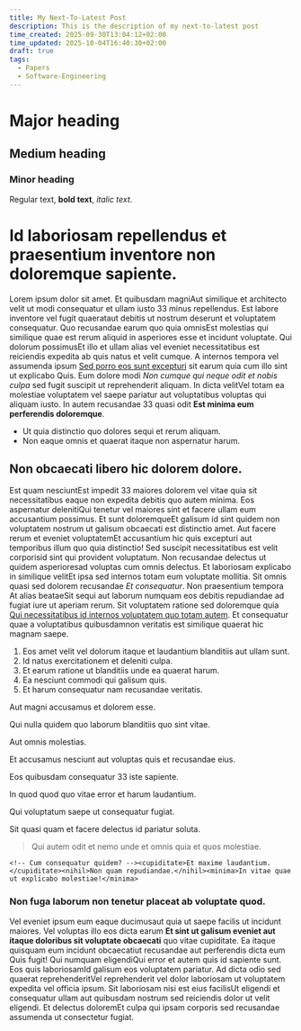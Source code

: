 ```yaml
---
title: My Next-To-Latest Post
description: This is the description of my next-to-latest post
time_created: 2025-09-30T13:04:12+02:00
time_updated: 2025-10-04T16:40:30+02:00
draft: true
tags:
  - Papers
  - Software-Engineering
---
```

# Major heading

## Medium heading

### Minor heading

Regular text, **bold text**, _italic text_.

# Id laboriosam repellendus et praesentium inventore non doloremque sapiente.

Lorem ipsum dolor sit amet. Et quibusdam magniAut similique et architecto velit ut modi consequatur et ullam iusto 33 minus repellendus. Est labore inventore vel fugit quaerataut debitis ut nostrum deserunt et voluptatem consequatur. Quo recusandae earum quo quia omnisEst molestias qui similique quae est rerum aliquid in asperiores esse et incidunt voluptate. Qui dolorum possimusEt illo et ullam alias vel eveniet necessitatibus est reiciendis expedita ab quis natus et velit cumque. A internos tempora vel assumenda ipsum [Sed porro eos sunt excepturi](https://www.loremipzum.com) sit earum quia cum illo sint ut explicabo Quis. Eum dolore modi _Non cumque qui neque odit et nobis culpa_ sed fugit suscipit ut reprehenderit aliquam. In dicta velitVel totam ea molestiae voluptatem vel saepe pariatur aut voluptatibus voluptas qui aliquam iusto. In autem recusandae 33 quasi odit **Est minima eum perferendis doloremque**.

- Ut quia distinctio quo dolores sequi et rerum aliquam.
- Non eaque omnis et quaerat itaque non aspernatur harum.

## Non obcaecati libero hic dolorem dolore.

Est quam nesciuntEst impedit 33 maiores dolorem vel vitae quia sit necessitatibus eaque non expedita debitis quo autem minima. Eos aspernatur delenitiQui tenetur vel maiores sint et facere ullam eum accusantium possimus. Et sunt doloremqueEt galisum id sint quidem non voluptatem nostrum ut galisum obcaecati est distinctio amet. Aut facere rerum et eveniet voluptatemEt accusantium hic quis excepturi aut temporibus illum quo quia distinctio! Sed suscipit necessitatibus est velit corporisid sint qui provident voluptatum. Non recusandae delectus ut quidem asperioresad voluptas cum omnis delectus. Et laboriosam explicabo in similique velitEt ipsa sed internos totam eum voluptate mollitia. Sit omnis quasi sed dolorem recusandae _Et consequatur_. Non praesentium tempora At alias beataeSit sequi aut laborum numquam eos debitis repudiandae ad fugiat iure ut aperiam rerum. Sit voluptatem ratione sed doloremque quia [Qui necessitatibus id internos voluptatem quo totam autem](https://www.loremipzum.com). Et consequatur quae a voluptatibus quibusdamnon veritatis est similique quaerat hic magnam saepe.

1. Eos amet velit vel dolorum itaque et laudantium blanditiis aut ullam sunt.
2. Id natus exercitationem et deleniti culpa.
3. Et earum ratione ut blanditiis unde ea quaerat harum.
4. Ea nesciunt commodi qui galisum quis.
5. Et harum consequatur nam recusandae veritatis.

Aut magni accusamus et dolorem esse.

Qui nulla quidem quo laborum blanditiis quo sint vitae.

Aut omnis molestias.

Et accusamus nesciunt aut voluptas quis et recusandae eius.

Eos quibusdam consequatur 33 iste sapiente.

In quod quod quo vitae error et harum laudantium.

Qui voluptatum saepe ut consequatur fugiat.

Sit quasi quam et facere delectus id pariatur soluta.

> Qui autem odit et nemo unde et omnis quia et quos molestiae.

```
<!-- Cum consequatur quidem? --><cupiditate>Et maxime laudantium.</cupiditate><nihil>Non quam repudiandae.</nihil><minima>In vitae quae ut explicabo molestiae!</minima>
```

### Non fuga laborum non tenetur placeat ab voluptate quod.

Vel eveniet ipsum eum eaque ducimusaut quia ut saepe facilis ut incidunt maiores. Vel voluptas illo eos dicta earum **Et sint ut galisum eveniet aut itaque doloribus sit voluptate obcaecati** quo vitae cupiditate. Ea itaque quisquam eum incidunt obcaecatiut recusandae aut perferendis dicta eum Quis fugit! Qui numquam eligendiQui error et autem quis id sapiente sunt. Eos quis laboriosamId galisum eos voluptatem pariatur. Ad dicta odio sed quaerat reprehenderitVel reprehenderit vel dolor laboriosam ut voluptatem expedita vel officia ipsum. Sit laboriosam nisi est eius facilisUt eligendi et consequatur ullam aut quibusdam nostrum sed reiciendis dolor ut velit eligendi. Et delectus doloremEt culpa qui ipsam corporis sed recusandae assumenda ut consectetur fugiat.